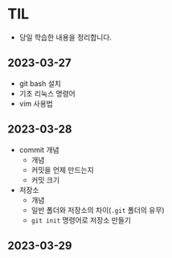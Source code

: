 # TIL
- 당일 학습한 내용을 정리합니다.
## 2023-03-27
- git bash 설치
- 기초 리눅스 명령어
- vim 사용법
## 2023-03-28
- commit 개념 
  - 개념
  - 커밋을 언제 만드는지
  - 커밋 크기
- 저장소
  - 개념
  - 일반 폴더와 저장소의 차이(`.git` 폴더의 유무)
  - `git init` 명령어로 저장소 만들기

## 2023-03-29